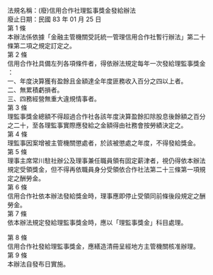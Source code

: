 法規名稱：(廢)信用合作社理監事獎金發給辦法  
廢止日期：民國 83 年 01 月 25 日  
第 1 條  
本辦法係依據「金融主管機關受託統一管理信用合作社暫行辦法」第二十  
條第二項之規定訂定之。  
第 2 條  
信用合作社具備左列各項條件者，得依辦法規定每年一次發給理監事獎金  
：  
一、年度決算獲有盈餘且金額達全年度匪務收入百分之四以上者。  
二、無累積虧損者。  
三、四務經營無重大違規情事者。  
第 3 條  
理監事獎金總額不得超過合作社各該年度決算盈餘扣除股息後餘額之百分  
之二十，至各理監事實際應發給之金額得由社務會按勞績決定之。  
第 4 條  
理監事因案增被主管機關懲處者，於該被懲處之年度，不得發給獎金。  
第 5 條  
理事主席常川駐社辦公及理事兼任職員領有固定薪津者，視仍得依本辦法  
規定受領獎金，但不得再依職員身分受領依合作社法第二十三條第一項規  
定之酬勞金。  
第 6 條  
信用合作社依本辦法發給獎金時，理事應即停止受領同前條後段規定之酬  
勞金。  
第 7 條  
依本辦法規定發給理監事獎金時，應以「理監事獎金」科目處理。  


第 8 條  
信用合作社發給理監事獎金，應繕造清冊呈經地方主管機關核准辦理。  
第 9 條  
本辦法自發布日實施。  


